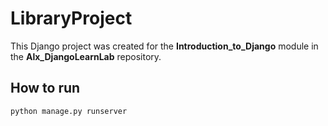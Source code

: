 # LibraryProject

This Django project was created for the **Introduction_to_Django** module in the **Alx_DjangoLearnLab** repository.

## How to run
```bash
python manage.py runserver
